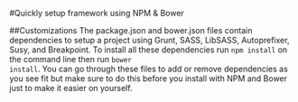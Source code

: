 #Quickly setup framework using NPM & Bower

##Customizations
The package.json and bower.json files contain dependencies to setup a project using Grunt, SASS, LibSASS, Autoprefixer, Susy, and Breakpoint. To install all these dependencies run <code>npm install</code> on the command line then run <code>bower install</code>. You can go through these files to add or remove dependencies as you see fit but make sure to do this before you install with NPM and Bower just to make it easier on yourself.
